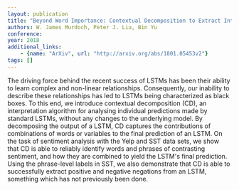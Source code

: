 ```yaml
---
layout: publication
title: "Beyond Word Importance: Contextual Decomposition to Extract Interactions from LSTMs"
authors: W. James Murdoch, Peter J. Liu, Bin Yu
conference: 
year: 2018
additional_links: 
    - {name: "ArXiv", url: "http://arxiv.org/abs/1801.05453v2"}
tags: []
---
```

The driving force behind the recent success of LSTMs has been their ability
to learn complex and non-linear relationships. Consequently, our inability to
describe these relationships has led to LSTMs being characterized as black
boxes. To this end, we introduce contextual decomposition (CD), an
interpretation algorithm for analysing individual predictions made by standard
LSTMs, without any changes to the underlying model. By decomposing the output
of a LSTM, CD captures the contributions of combinations of words or variables
to the final prediction of an LSTM. On the task of sentiment analysis with the
Yelp and SST data sets, we show that CD is able to reliably identify words and
phrases of contrasting sentiment, and how they are combined to yield the LSTM's
final prediction. Using the phrase-level labels in SST, we also demonstrate
that CD is able to successfully extract positive and negative negations from an
LSTM, something which has not previously been done.